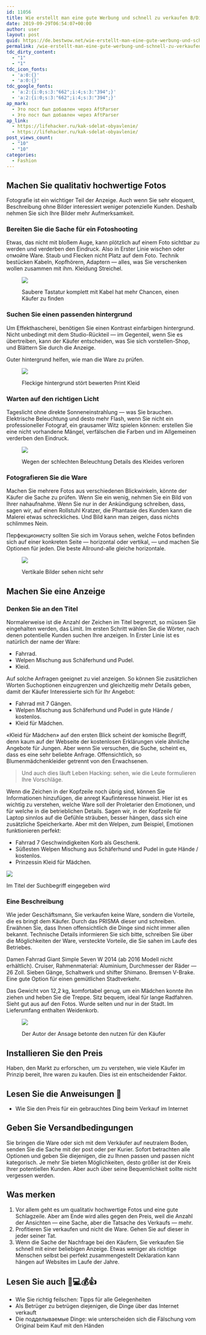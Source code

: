 ```yaml
---
id: 11056
title: Wie erstellt man eine gute Werbung und schnell zu verkaufen B/Ding
date: 2019-09-29T06:54:07+00:00
author: user
layout: post
guid: https://de.bestwow.net/wie-erstellt-man-eine-gute-werbung-und-schnell-zu-verkaufen-b-ding/
permalink: /wie-erstellt-man-eine-gute-werbung-und-schnell-zu-verkaufen-b-ding/
tdc_dirty_content:
  - "1"
  - "1"
tdc_icon_fonts:
  - 'a:0:{}'
  - 'a:0:{}'
tdc_google_fonts:
  - 'a:2:{i:0;s:3:"662";i:4;s:3:"394";}'
  - 'a:2:{i:0;s:3:"662";i:4;s:3:"394";}'
ap_mark:
  - Это пост был добавлен через AftParser
  - Это пост был добавлен через AftParser
ap_link:
  - https://lifehacker.ru/kak-sdelat-obyavlenie/
  - https://lifehacker.ru/kak-sdelat-obyavlenie/
post_views_count:
  - "10"
  - "10"
categories:
  - Fashion
---
```

## Machen Sie qualitativ hochwertige Fotos

Fotografie ist ein wichtiger Teil der Anzeige. Auch wenn Sie sehr eloquent, Beschreibung ohne Bilder interessiert weniger potenzielle Kunden. Deshalb nehmen Sie sich Ihre Bilder mehr Aufmerksamkeit.

### Bereiten Sie die Sache für ein Fotoshooting

Etwas, das nicht mit bloßem Auge, kann plötzlich auf einem Foto sichtbar zu werden und verderben den Eindruck. Also in Erster Linie wischen oder отмойте Ware. Staub und Flecken nicht Platz auf dem Foto. Technik bestücken Kabeln, Kopfhörern, Adaptern — alles, was Sie verschenken wollen zusammen mit ihm. Kleidung Streichel.<figure>

![](https://de.bestwow.net/wp-content/uploads/2019/09/kak-sostavit-horoshee-ob-yavlenie-i-bystro-prodat-b-u-vesch-1.jpg) <figcaption>Saubere Tastatur komplett mit Kabel hat mehr Chancen, einen Käufer zu finden</figcaption></figure> 

### Suchen Sie einen passenden hintergrund

Um Effekthascherei, benötigen Sie einen Kontrast einfarbigen hintergrund. Nicht unbedingt mit dem Studio-Rückteil — im Gegenteil, wenn Sie es übertreiben, kann der Käufer entscheiden, was Sie sich vorstellen-Shop, und Blättern Sie durch die Anzeige.

Guter hintergrund helfen, wie man die Ware zu prüfen.<figure>

![](https://de.bestwow.net/wp-content/uploads/2019/09/kak-sostavit-horoshee-ob-yavlenie-i-bystro-prodat-b-u-vesch-2.jpg) <figcaption>Fleckige hintergrund stört bewerten Print Kleid</figcaption></figure> 

### Warten auf den richtigen Licht

Tageslicht ohne direkte Sonneneinstrahlung — was Sie brauchen. Elektrische Beleuchtung und desto mehr Flash, wenn Sie nicht ein professioneller Fotograf, ein grausamer Witz spielen können: erstellen Sie eine nicht vorhandene Mängel, verfälschen die Farben und im Allgemeinen verderben den Eindruck.<figure>

![](https://de.bestwow.net/wp-content/uploads/2019/09/kak-sostavit-horoshee-ob-yavlenie-i-bystro-prodat-b-u-vesch-3.jpg) <figcaption>Wegen der schlechten Beleuchtung Details des Kleides verloren</figcaption></figure> 

### Fotografieren Sie die Ware

Machen Sie mehrere Fotos aus verschiedenen Blickwinkeln, könnte der Käufer die Sache zu prüfen. Wenn Sie ein wenig, nehmen Sie ein Bild von Ihrer nahaufnahme. Wenn Sie nur in der Ankündigung schreiben, dass, sagen wir, auf einen Rollstuhl Kratzer, die Phantasie des Kunden kann die Malerei etwas schreckliches. Und Bild kann man zeigen, dass nichts schlimmes Nein.

Перфекционисту sollten Sie sich im Voraus sehen, welche Fotos befinden sich auf einer konkreten Seite — horizontal oder vertikal, — und machen Sie Optionen für jeden. Die beste Allround-alle gleiche horizontale.<figure>

![](https://de.bestwow.net/wp-content/uploads/2019/09/kak-sostavit-horoshee-ob-yavlenie-i-bystro-prodat-b-u-vesch-4.jpg) <figcaption>Vertikale Bilder sehen nicht sehr</figcaption></figure> 

## Machen Sie eine Anzeige

### Denken Sie an den Titel

Normalerweise ist die Anzahl der Zeichen im Titel begrenzt, so müssen Sie eingehalten werden, das Limit. Im ersten Schritt wählen Sie die Wörter, nach denen potentielle Kunden suchen Ihre anzeigen. In Erster Linie ist es natürlich der name der Ware:

  * Fahrrad.
  * Welpen Mischung aus Schäferhund und Pudel.
  * Kleid.

Auf solche Anfragen geeignet zu viel anzeigen. So können Sie zusätzlichen Worten Suchoptionen einzugrenzen und gleichzeitig mehr Details geben, damit der Käufer Interessierte sich für Ihr Angebot:

  * Fahrrad mit 7 Gängen.
  * Welpen Mischung aus Schäferhund und Pudel in gute Hände / kostenlos.
  * Kleid für Mädchen.

«Kleid für Mädchen» auf den ersten Blick scheint der komische Begriff, denn kaum auf der Webseite der kostenlosen Erklärungen viele ähnliche Angebote für Jungen. Aber wenn Sie versuchen, die Suche, scheint es, dass es eine sehr beliebte Anfrage. Offensichtlich, so Blumenmädchenkleider getrennt von den Erwachsenen.

> Und auch dies läuft Leben Hacking: sehen, wie die Leute formulieren Ihre Vorschläge.

Wenn die Zeichen in der Kopfzeile noch übrig sind, können Sie Informationen hinzufügen, die anregt Kaufinteresse hinweist. Hier ist es wichtig zu verstehen, welche Ware soll der Proletarier den Emotionen, und für welche in die betrieblichen Details. Sagen wir, in der Kopfzeile für Laptop sinnlos auf die Gefühle sträuben, besser hängen, dass sich eine zusätzliche Speicherkarte. Aber mit den Welpen, zum Beispiel, Emotionen funktionieren perfekt:

  * Fahrrad 7 Geschwindigkeiten Korb als Geschenk.
  * Süßesten Welpen Mischung aus Schäferhund und Pudel in gute Hände / kostenlos.
  * Prinzessin Kleid für Mädchen.<figure>

![](https://de.bestwow.net/wp-content/uploads/2019/09/kak-sostavit-horoshee-ob-yavlenie-i-bystro-prodat-b-u-vesch-5.jpg) <figcaption>Im Titel der Suchbegriff eingegeben wird</figcaption></figure> 

### Eine Beschreibung

Wie jeder Geschäftsmann, Sie verkaufen keine Ware, sondern die Vorteile, die es bringt dem Käufer. Durch das PRISMA dieser und schreiben. Erwähnen Sie, dass Ihnen offensichtlich die Dinge sind nicht immer allen bekannt. Technische Details informieren Sie sich bitte, schreiben Sie über die Möglichkeiten der Ware, versteckte Vorteile, die Sie sahen im Laufe des Betriebes.

<div>
  Damen Fahrrad Giant Simple Seven W 2014 (ab 2016 Modell nicht erhältlich). Cruiser, Rahmenmaterial: Aluminium, Durchmesser der Räder — 26 Zoll. Sieben Gänge, Schaltwerk und shifter Shimano. Bremsen V-Brake. Eine gute Option für einen gemütlichen Stadtverkehr.</p> 
  
  <p>
    Das Gewicht von 12,2 kg, komfortabel genug, um ein Mädchen konnte ihn ziehen und heben Sie die Treppe. Sitz bequem, ideal für lange Radfahren. Sieht gut aus auf den Fotos. Wurde selten und nur in der Stadt. Im Lieferumfang enthalten Weidenkorb.
  </p>
</div><figure>

![](https://de.bestwow.net/wp-content/uploads/2019/09/kak-sostavit-horoshee-ob-yavlenie-i-bystro-prodat-b-u-vesch-6.jpg) <figcaption>Der Autor der Ansage betonte den nutzen für den Käufer</figcaption></figure> 

## Installieren Sie den Preis

Haben, den Markt zu erforschen, um zu verstehen, wie viele Käufer im Prinzip bereit, Ihre waren zu kaufen. Dies ist ein entscheidender Faktor.

<div>
  <h2 class="read-also__title">
    <span>Lesen Sie die Anweisungen</span> <span>💸 </span>
  </h2>
  
  <ul class="read-also__list">
    <li>
      Wie Sie den Preis für ein gebrauchtes Ding beim Verkauf im Internet
    </li>
  </ul>
</div>

## Geben Sie Versandbedingungen

Sie bringen die Ware oder sich mit dem Verkäufer auf neutralem Boden, senden Sie die Sache mit der post oder per Kurier. Sofort betrachten alle Optionen und geben Sie diejenigen, die zu Ihnen passen und passen nicht kategorisch. Je mehr Sie bieten Möglichkeiten, desto größer ist der Kreis Ihrer potentiellen Kunden. Aber auch über seine Bequemlichkeit sollte nicht vergessen werden.

## Was merken

  1. Vor allem geht es um qualitativ hochwertige Fotos und eine gute Schlagzeile. Aber am Ende wird alles gegen den Preis, weil die Anzahl der Ansichten — eine Sache, aber die Tatsache des Verkaufs — mehr.
  2. Profitieren Sie verkaufen und nicht die Ware. Gehen Sie auf dieser in jeder seiner Tat.
  3. Wenn die Sache der Nachfrage bei den Käufern, Sie verkaufen Sie schnell mit einer beliebigen Anzeige. Etwas weniger als richtige Menschen selbst bei perfekt zusammengestellt Deklaration kann hängen auf Websites im Laufe der Jahre.

<div>
  <h2 class="read-also__title">
    <span>Lesen Sie auch</span> <span>👨💻💰👍 </span>
  </h2>
  
  <ul class="read-also__list">
    <li>
      Wie Sie richtig feilschen: Tipps für alle Gelegenheiten
    </li>
    <li>
      Als Betrüger zu betrügen diejenigen, die Dinge über das Internet verkauft
    </li>
    <li>
      Die подделываемые Dinge: wie unterscheiden sich die Fälschung vom Original beim Kauf mit den Händen
    </li>
  </ul>
</div>
